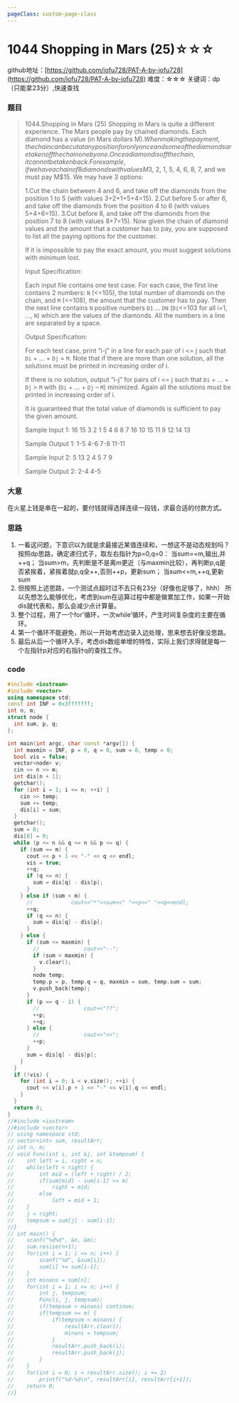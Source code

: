 ```yaml
---
pageClass: custom-page-class
---
```


# 1044 Shopping in Mars (25)☆☆☆

github地址：[https://github.com/iofu728/PAT-A-by-iofu728](https://github.com/iofu728/PAT-A-by-iofu728)
难度：☆☆☆
关键词：dp（只能拿23分）,快速查找
### 题目

> 1044.Shopping in Mars (25)
> Shopping in Mars is quite a different experience. The Mars people pay by chained diamonds. Each diamond has a value (in Mars dollars M$). When making the payment, the chain can be cut at any position for only once and some of the diamonds are taken off the chain one by one. Once a diamond is off the chain, it cannot be taken back. For example, if we have a chain of 8 diamonds with values M$3, 2, 1, 5, 4, 6, 8, 7, and we must pay M$15. We may have 3 options:
>
> 1.Cut the chain between 4 and 6, and take off the diamonds from the position 1 to 5 (with values 3+2+1+5+4=15).
> 2.Cut before 5 or after 6, and take off the diamonds from the position 4 to 6 (with values 5+4+6=15).
> 3.Cut before 8, and take off the diamonds from the position 7 to 8 (with values 8+7=15).
> Now given the chain of diamond values and the amount that a customer has to pay, you are supposed to list all the paying options for the customer.
>
> If it is impossible to pay the exact amount, you must suggest solutions with minimum lost.
>
> Input Specification:
>
> Each input file contains one test case. For each case, the first line contains 2 numbers: `N` (<=105), the total number of diamonds on the chain, and `M` (<=108), the amount that the customer has to pay. Then the next line contains `N` positive numbers `D1` … `DN` (`Di`<=103 for all i=1, …, `N`) which are the values of the diamonds. All the numbers in a line are separated by a space.
>
> Output Specification:
>
> For each test case, print “i-j” in a line for each pair of i <= j such that `Di` + … + `Dj` = `M`. Note that if there are more than one solution, all the solutions must be printed in increasing order of i.
>
> If there is no solution, output “i-j” for pairs of i <= j such that `Di` + … + `Dj` > `M` with (`Di` + … + `Dj` – `M`) minimized. Again all the solutions must be printed in increasing order of i.
>
> It is guaranteed that the total value of diamonds is sufficient to pay the given amount.
>
> Sample Input 1:
> 16 15
> 3 2 1 5 4 6 8 7 16 10 15 11 9 12 14 13
>
> Sample Output 1:
> 1-5
> 4-6
> 7-8
> 11-11
>
> Sample Input 2:
> 5 13
> 2 4 5 7 9
>
> Sample Output 2:
> 2-4
> 4-5

### 大意
在火星上钱是串在一起的，要付钱就得选择连续一段钱，求最合适的付款方式。
### 思路
1. 一看这问题，下意识以为就是求最接近某值连续和，一想这不是动态规划吗？
  按照dp思路，确定递归式子，取左右指针为p=0,q=0：
  当sum==m,输出,并++q；
  当sum>m，先判断是不是离m更近（与maxmin比较），再判断p,q是否紧挨着，紧挨着就p,q全++,否则++p，更新sum；
  当sum<=m,++q,更新sum
2. 但按照上述思路，一个测试点超时过不去只有23分（好像也足够了，hhh）
  所以先想怎么能够优化，考虑到sum在运算过程中都是做累加工作，如果一开始dis就代表和，那么会减少点计算量。
3. 整个过程，用了一个for'循环，一次while’循环，产生时间复杂度的主要在循环。
4. 第一个循环不能避免，所以一开始考虑边录入边处理，思来想去好像没思路。
5. 最后从后一个循环入手，考虑dis数组单增的特性，实际上我们求得就是每一个左指针p对应的右指针q的查找工作。

### code
```cpp
#include <iostream>
#include <vector>
using namespace std;
const int INF = 0x3fffffff;
int n, m;
struct node {
  int sum, p, q;
};

int main(int argc, char const *argv[]) {
  int maxmin = INF, p = 0, q = 0, sum = 0, temp = 0;
  bool vis = false;
  vector<node> v;
  cin >> n >> m;
  int dis[n + 1];
  getchar();
  for (int i = 1; i <= n; ++i) {
    cin >> temp;
    sum += temp;
    dis[i] = sum;
  }
  getchar();
  sum = 0;
  dis[0] = 0;
  while (p <= n && q <= n && p <= q) {
    if (sum == m) {
      cout << p + 1 << "-" << q << endl;
      vis = true;
      ++q;
      if (q <= n) {
        sum = dis[q] - dis[p];
      }
    } else if (sum < m) {
      //            cout<<"*"<<sum<<" "<<p<<" "<<q<<endl;
      ++q;
      if (q <= n) {
        sum = dis[q] - dis[p];
      }
    } else {
      if (sum <= maxmin) {
        //              cout<<"--";
        if (sum < maxmin) {
          v.clear();
        }
        node temp;
        temp.p = p, temp.q = q, maxmin = sum, temp.sum = sum;
        v.push_back(temp);
      }
      if (p == q - 1) {
        //              cout<<"??";
        ++p;
        ++q;
      } else {
        //              cout<<"<>";
        ++p;
      }
      sum = dis[q] - dis[p];
    }
  }
  if (!vis) {
    for (int i = 0; i < v.size(); ++i) {
      cout << v[i].p + 1 << "-" << v[i].q << endl;
    }
  }
  return 0;
}
//#include <iostream>
//#include <vector>
// using namespace std;
// vector<int> sum, resultArr;
// int n, m;
// void Func(int i, int &j, int &tempsum) {
//    int left = i, right = n;
//    while(left < right) {
//        int mid = (left + right) / 2;
//        if(sum[mid] - sum[i-1] >= m)
//            right = mid;
//        else
//            left = mid + 1;
//    }
//    j = right;
//    tempsum = sum[j] - sum[i-1];
//}
// int main() {
//    scanf("%d%d", &n, &m);
//    sum.resize(n+1);
//    for(int i = 1; i <= n; i++) {
//        scanf("%d", &sum[i]);
//        sum[i] += sum[i-1];
//    }
//    int minans = sum[n];
//    for(int i = 1; i <= n; i++) {
//        int j, tempsum;
//        Func(i, j, tempsum);
//        if(tempsum > minans) continue;
//        if(tempsum >= m) {
//            if(tempsum < minans) {
//                resultArr.clear();
//                minans = tempsum;
//            }
//            resultArr.push_back(i);
//            resultArr.push_back(j);
//        }
//    }
//    for(int i = 0; i < resultArr.size(); i += 2)
//        printf("%d-%d\n", resultArr[i], resultArr[i+1]);
//    return 0;
//}

```


